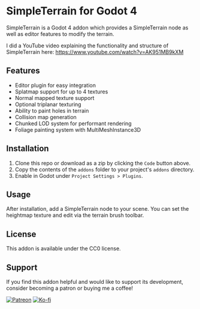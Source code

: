 # SimpleTerrain for Godot 4

SimpleTerrain is a Godot 4 addon which provides a SimpleTerrain node as well as editor features to modify the terrain.

I did a YouTube video explaining the functionality and structure of SimpleTerrain here:
https://www.youtube.com/watch?v=AK951MB9kXM

## Features

- Editor plugin for easy integration
- Splatmap support for up to 4 textures
- Normal mapped texture support
- Optional triplanar texturing
- Ability to paint holes in terrain
- Collision map generation
- Chunked LOD system for performant rendering
- Foliage painting system with MultiMeshInstance3D

## Installation

1. Clone this repo or download as a zip by clicking the `Code` button above.
2. Copy the contents of the `addons` folder to your project's `addons` directory.
3. Enable in Godot under `Project Settings > Plugins`.

## Usage

After installation, add a SimpleTerrain node to your scene. You can set the heightmap texture and edit via the terrain brush toolbar.

## License

This addon is available under the CC0 license.

## Support

If you find this addon helpful and would like to support its development, consider becoming a patron or buying me a coffee!

[![Patreon](https://img.shields.io/badge/Patreon-Support%20Me-orange)](https://www.patreon.com/MajikayoGames)
[![Ko-fi](https://img.shields.io/badge/Ko--fi-Buy%20Me%20a%20Coffee-blue)](https://ko-fi.com/majikayogames)
